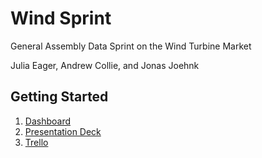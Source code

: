 # Wind Sprint
General Assembly Data Sprint on the Wind Turbine Market
<p>Julia Eager, Andrew Collie, and Jonas Joehnk</p>

## Getting Started
1. [Dashboard](https://drive.google.com/file/d/1ik7icn7V1s0j0ztmtRsQmGwQJq_V0Nc9/view?usp=sharing)
2. [Presentation Deck](https://drive.google.com/file/d/1vB5rsYZ9o1WGf3OeWRQ6QBbKfWyCE_6t/view?usp=drive_link)
3. [Trello](https://trello.com/b/Byj3sNaH/wind-market-sprint)
